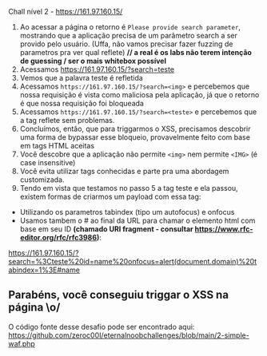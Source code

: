 Chall nível 2 - https://161.97.160.15/
1. Ao acessar a página o retorno é ```Please provide search parameter```, mostrando que a aplicação precisa de um parâmetro search a ser provido pelo usuário. (Uffa, não vamos precisar fazer fuzzing de parametros pra ver qual reflete) **// a real é os labs não terem intenção de guessing / ser o mais whitebox possível**
2.  Acessamos https://161.97.160.15/?search=teste
3. Vemos que a palavra teste é refletida
4. Acessamos ```https://161.97.160.15/?search=<img>``` e percebemos que nossa requisição é vista como maliciosa pela aplicação, já que o retorno é que nossa requisição foi bloqueada
5. Acessamos ```https://161.97.160.15/?search=<teste>``` e percebemos que a tag reflete sem problemas.
6. Concluímos, então, que para triggarmos o XSS, precisamos descobrir uma forma de bypassar esse bloqueio, provavelmente feito com base em tags HTML aceitas
7. Você descobre que a aplicação não permite ```<img>``` nem permite ```<IMG>``` (é case insensitive)
8. Você evita utilizar tags conhecidas e parte pra uma abordagem customizada.
9. Tendo em vista que testamos no passo 5 a tag teste e ela passou, existem formas de criarmos um payload com essa tag:
- Utilizando os parametros tabindex (tipo um autofocus) e onfocus
- Usamos tambem o # ao final da URL para chamar o elemento html com base em seu ID **(chamado URI fragment - consultar https://www.rfc-editor.org/rfc/rfc3986)**:

https://161.97.160.15/?search=%3Cteste%20id=name%20onfocus=alert(document.domain)%20tabindex=1%3E#name

## Parabéns, você conseguiu triggar o XSS na página \o/
  
O código fonte desse desafio pode ser encontrado aqui:
https://github.com/zeroc00I/eternalnoobchallenges/blob/main/2-simple-waf.php
